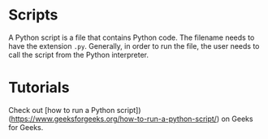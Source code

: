 # Scripts

A Python script is a file that contains Python code. The filename needs to have the extension `.py`. Generally, in order to run the file, the user needs to call the script from the Python interpreter. 

# Tutorials

Check out [how to run a Python script])(https://www.geeksforgeeks.org/how-to-run-a-python-script/) on Geeks for Geeks.